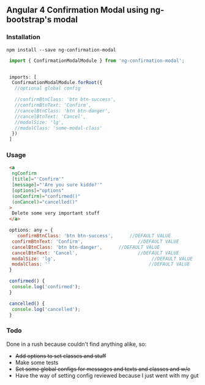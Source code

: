 ## Angular 4 Confirmation Modal using ng-bootstrap's modal

### Installation

```npm install --save ng-confirmation-modal```

```javascript
 import { ConfirmationModalModule } from 'ng-confirmation-modal';


 imports: [
  ConfirmationModalModule.forRoot({
   //optional global config

   //confirmBtnClass: 'btn btn-success',
   //confirmBtnText: 'Confirm',
   //cancelBtnClass: 'btn btn-danger',
   //cancelBtnText: 'Cancel',
   //modalSize: 'lg',
   //modalClass: 'some-modal-class'
  })
 ]
```

### Usage

```html
 <a
  ngConfirm
  [title]="'Confirm'"
  [message]="'Are you sure kiddo?'"
  [options]="options"
  (onConfirm)="confirmed()"
  (onCancel)="cancelled()"
 >
  Delete some very important stuff
 </a>
```

```javascript
 options: any = {
 	confirmBtnClass: 'btn btn-success',      //DEFAULT VALUE
  confirmBtnText: 'Confirm',      				//DEFAULT VALUE
  cancelBtnClass: 'btn btn-danger',      //DEFAULT VALUE
  cancelBtnText: 'Cancel',      				//DEFAULT VALUE
  modalSize: 'lg',      							 //DEFAULT VALUE
  modalClass: ''      								//DEFAULT VALUE
 }

 confirmed() {
  console.log('confirmed');
 }

 cancelled() {
  console.log('cancelled');
 }

```


### Todo
Done in a rush because couldn't find anything alike, so:

- ~~Add options to set classes and stuff~~
- Make some tests
- ~~Set some global configs for messages and texts and classes and w/e~~
- Have the way of setting config reviewed because I just went with my gut

